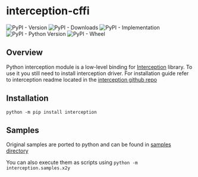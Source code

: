 interception-cffi
=================
![PyPI - Version](https://img.shields.io/pypi/v/interception)
![PyPI - Downloads](https://img.shields.io/pypi/dm/interception)
![PyPI - Implementation](https://img.shields.io/pypi/implementation/interception)
![PyPI - Python Version](https://img.shields.io/pypi/pyversions/interception)
![PyPI - Wheel](https://img.shields.io/pypi/wheel/interception)



Overview
--------

Python interception module is a low-level binding for [Interception][interception] library.
To use it you still need to install interception driver.
For installation guide refer to interception readme located in the [interception github repo][interception]

Installation
--------

`python -m pip install interception`


Samples
-------

Original samples are ported to python and can be found in [samples directory][samples]

You can also execute them as scripts using
`python -m interception.samples.x2y`


[interception]: https://github.com/oblitum/interception/
[samples]: https://github.com/vpoverennov/interception-cffi/tree/master/samples
